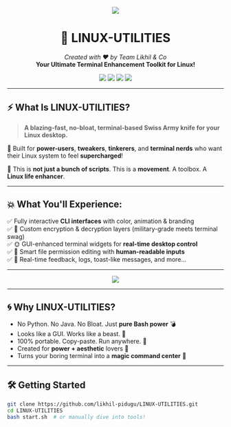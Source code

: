 <p align="center">
  <img src="https://readme-typing-svg.herokuapp.com?center=true&multiline=true&lines=⚡+WELCOME+TO+LINUX-UTILITIES+⚡;🚀+Supercharge+Your+Linux+Like+Never+Before!+🐧;🔥+Make+Your+Terminal+FEEL+ALIVE!+🔥" />
</p>

<h1 align="center">🧰 LINUX-UTILITIES</h1>

<p align="center">
  <i>Created with ❤️ by Team Likhil & Co</i> <br>
  <strong>Your Ultimate Terminal Enhancement Toolkit for Linux!</strong>
</p>

<p align="center">
  <img src="https://img.shields.io/badge/Pure%20Bash-100%25-green?style=for-the-badge" />
  <img src="https://img.shields.io/badge/No%20Dependencies-Zero-brightgreen?style=for-the-badge" />
  <img src="https://img.shields.io/badge/Terminal%20UI-🔥%20Animated%20CLI%20Magic!-ff69b4?style=for-the-badge" />
  <img src="https://img.shields.io/badge/Platform-Linux-yellow?style=for-the-badge" />
</p>

---

## ⚡ What Is LINUX-UTILITIES?

> **A blazing-fast, no-bloat, terminal-based Swiss Army knife for your Linux desktop.**

🎯 Built for **power-users**, **tweakers**, **tinkerers**, and **terminal nerds** who want their Linux system to feel **supercharged**!

🔧 This is **not just a bunch of scripts**. This is a **movement**. A toolbox. A **Linux life enhancer**.

---

## 💥 What You'll Experience:

✅ Fully interactive **CLI interfaces** with color, animation & branding  
✅ 🔐 Custom encryption & decryption layers (military-grade meets terminal swag)  
✅ 🌞 GUI-enhanced terminal widgets for **real-time desktop control**  
✅ 🧠 Smart file permission editing with **human-readable inputs**  
✅ 💬 Real-time feedback, logs, toast-like messages, and more...

---

<p align="center">
  <img src="https://readme-typing-svg.herokuapp.com?lines=🖥️+Touch%2C+Tweak%2C+Takeover+Your+Linux!;🔐+Encrypt+Smartly+%7C+Decrypt+Precisely;⚙️+Manage+Permissions+Like+a+Boss;🌈+Terminal+UI+Never+Felt+This+Good!" />
</p>

---

## 🌀 Why LINUX-UTILITIES?

- No Python. No Java. No Bloat. Just **pure Bash power** 💣  
- Looks like a GUI. Works like a beast. 🐅  
- 100% portable. Copy-paste. Run anywhere. 💾  
- Created for **power + aesthetic** lovers 🖤  
- Turns your boring terminal into a **magic command center** 🧙

---

## 🛠️ Getting Started

```bash
git clone https://github.com/likhil-pidugu/LINUX-UTILITIES.git
cd LINUX-UTILITIES
bash start.sh  # or manually dive into tools!
